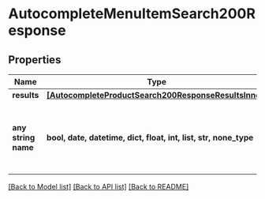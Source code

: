 # AutocompleteMenuItemSearch200Response



## Properties
Name | Type | Description | Notes
------------ | ------------- | ------------- | -------------
**results** | [**[AutocompleteProductSearch200ResponseResultsInner]**](AutocompleteProductSearch200ResponseResultsInner.md) |  | 
**any string name** | **bool, date, datetime, dict, float, int, list, str, none_type** | any string name can be used but the value must be the correct type | [optional]

[[Back to Model list]](../README.md#documentation-for-models) [[Back to API list]](../README.md#documentation-for-api-endpoints) [[Back to README]](../README.md)



